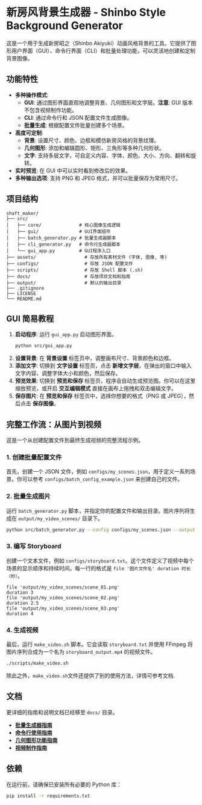 # 新房风背景生成器 - Shinbo Style Background Generator

这是一个用于生成新房昭之（Shinbo Akiyuki）动画风格背景的工具。它提供了图形用户界面（GUI）、命令行界面（CLI）和批量处理功能，可以灵活地创建和定制背景图像。

## 功能特性

- **多种操作模式**:
  - **GUI**: 通过图形界面直观地调整背景、几何图形和文字层。**注意**: GUI 版本不包含视频制作功能。
  - **CLI**: 通过命令行和 JSON 配置文件生成图像。
  - **批量生成**: 根据配置文件批量创建多个场景。
- **高度可定制**:
  - **背景**: 设置尺寸、颜色、边框和模仿新房风格的背景纹理。
  - **几何图形**: 添加和编辑圆形、矩形、三角形等多种几何形状。
  - **文字**: 支持多层文字，可自定义内容、字体、颜色、大小、方向、翻转和旋转。
- **实时预览**: 在 GUI 中可以实时看到修改后的效果。
- **多种输出选项**: 支持 PNG 和 JPEG 格式，并可以批量保存为常用尺寸。

## 项目结构

```
shaft_maker/
├── src/
│   ├── core/              # 核心图像生成逻辑
│   ├── gui/               # GUI界面组件
│   ├── batch_generator.py # 批量生成器脚本
│   ├── cli_generator.py   # 命令行生成器脚本
│   └── gui_app.py         # GUI程序入口
├── assets/                  # 存放所有素材文件 (字体, 图像, 等)
├── configs/                 # 存放 JSON 配置文件
├── scripts/                 # 存放 Shell 脚本 (.sh)
├── docs/                    # 存放项目文档和指南
├── output/                  # 默认的输出目录
├── .gitignore
├── LICENSE
└── README.md
```

## GUI 简易教程

1.  **启动程序**: 运行 `gui_app.py` 启动图形界面。
    ```bash
    python src/gui_app.py
    ```
2.  **设置背景**: 在 **背景设置** 标签页中，调整画布尺寸、背景颜色和边框。
3.  **添加文字**: 切换到 **文字设置** 标签页，点击 **新增文字层**，在弹出的窗口中输入文字内容、调整字体大小和颜色，然后保存。
4.  **预览效果**: 切换到 **预览和保存** 标签页，程序会自动生成预览图。你可以在这里缩放预览，或开启 **交互编辑模式** 直接在画布上拖拽和双击编辑文字。
5.  **保存图片**: 在 **预览和保存** 标签页中，选择你想要的格式（PNG 或 JPEG），然后点击 **保存图像**。

## 完整工作流：从图片到视频

这是一个从创建配置文件到最终生成视频的完整流程示例。

### 1. 创建批量配置文件

首先，创建一个 JSON 文件，例如 `configs/my_scenes.json`，用于定义一系列场景。你可以参考 `configs/batch_config_example.json` 来创建自己的文件。

### 2. 批量生成图片

运行 `batch_generator.py` 脚本，并指定你的配置文件和输出目录。图片序列将生成在 `output/my_video_scenes/` 目录下。

```bash
python src/batch_generator.py --config configs/my_scenes.json --output output/my_video_scenes
```

### 3. 编写 Storyboard

创建一个文本文件，例如 `configs/storyboard.txt`。这个文件定义了视频中每个场景的显示顺序和持续时间。每一行的格式是 `file '图片文件名' duration 时长（秒）`。

```
file 'output/my_video_scenes/scene_01.png'
duration 3
file 'output/my_video_scenes/scene_02.png'
duration 2.5
file 'output/my_video_scenes/scene_03.png'
duration 4
```

### 4. 生成视频

最后，运行 `make_video.sh` 脚本。它会读取 `storyboard.txt` 并使用 FFmpeg 将图片序列合成为一个名为 `storyboard_output.mp4` 的视频文件。

```bash
./scripts/make_video.sh
```

除此之外，`make_video.sh`文件还提供了别的使用方法，详情可参考文档.

## 文档

更详细的指南和说明文档已经移至 `docs/` 目录。

- **[批量生成器指南](docs/BATCH_GENERATOR_GUIDE.md)**
- **[命令行使用指南](docs/CLI_USAGE.md)**
- **[几何图形功能指南](docs/GEOMETRY_GUIDE.md)**
- **[视频制作指南](docs/VIDEO_MAKER_GUIDE.md)**

## 依赖

在运行前，请确保已安装所有必要的 Python 库：

```bash
pip install -r requirements.txt
```